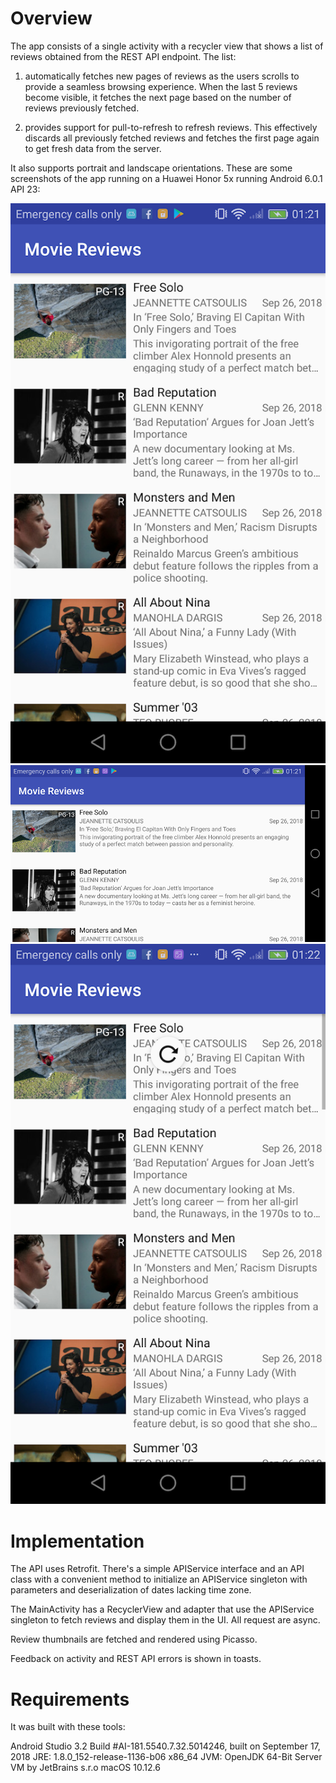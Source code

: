 # Overview

The app consists of a single activity with a recycler view that shows a list of reviews obtained
from the REST API endpoint. The list:

1. automatically fetches new pages of reviews as the users scrolls to provide a seamless browsing
   experience. When the last 5 reviews become visible, it fetches the next page based on the
   number of reviews previously fetched.

1. provides support for pull-to-refresh to refresh reviews. This effectively discards all previously
   fetched reviews and fetches the first page again to get fresh data from the server.

It also supports portrait and landscape orientations. These are some screenshots of the app running
on a Huawei Honor 5x running Android 6.0.1 API 23:

![Portrait](huawei-1-portrait-small.png)
![Landscape](huawei-2-landscape-small.png)
![Pull-to-refresh](huawei-3-refresh-small.png)

# Implementation

The API uses Retrofit. There's a simple APIService interface and an API class with a convenient method
to initialize an APIService singleton with parameters and deserialization of dates lacking time zone.

The MainActivity has a RecyclerView and adapter that use the APIService singleton to fetch reviews
and display them in the UI. All request are async.

Review thumbnails are fetched and rendered using Picasso.

Feedback on activity and REST API errors is shown in toasts.

# Requirements

It was built with these tools:

Android Studio 3.2
Build #AI-181.5540.7.32.5014246, built on September 17, 2018
JRE: 1.8.0_152-release-1136-b06 x86_64
JVM: OpenJDK 64-Bit Server VM by JetBrains s.r.o
macOS 10.12.6


